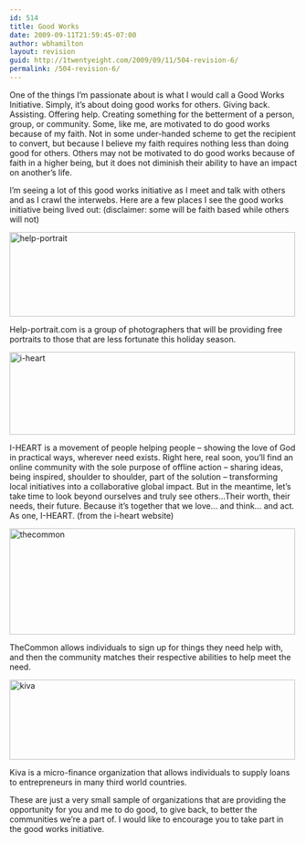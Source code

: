 ```yaml
---
id: 514
title: Good Works
date: 2009-09-11T21:59:45-07:00
author: wbhamilton
layout: revision
guid: http://1twentyeight.com/2009/09/11/504-revision-6/
permalink: /504-revision-6/
---
```

One of the things I&#8217;m passionate about is what I would call a Good Works Initiative. Simply, it&#8217;s about doing good works for others. Giving back. Assisting. Offering help. Creating something for the betterment of a person, group, or community. Some, like me, are motivated to do good works because of my faith. Not in some under-handed scheme to get the recipient to convert, but because I believe my faith requires nothing less than doing good for others. Others may not be motivated to do good works because of faith in a higher being, but it does not diminish their ability to have an impact on another&#8217;s life.

I&#8217;m seeing a lot of this good works initiative as I meet and talk with others and as I crawl the interwebs. Here are a few places I see the good works initiative being lived out: (disclaimer: some will be faith based while others will not)

[<img class="alignnone size-full wp-image-506" title="help-portrait" src="http://1twentyeight.com/wp-content/uploads/2009/09/help-portrait.jpg" alt="help-portrait" width="500" height="148" srcset="http://1twentyeight.com/wp-content/uploads/2009/09/help-portrait.jpg 500w, http://1twentyeight.com/wp-content/uploads/2009/09/help-portrait-300x88.jpg 300w" sizes="(max-width: 500px) 100vw, 500px" />](http://www.help-portrait.com)

Help-portrait.com is a group of photographers that will be providing free portraits to those that are less fortunate this holiday season.

[<img class="alignnone size-full wp-image-507" title="i-heart" src="http://1twentyeight.com/wp-content/uploads/2009/09/i-heart.jpg" alt="i-heart" width="500" height="145" srcset="http://1twentyeight.com/wp-content/uploads/2009/09/i-heart.jpg 500w, http://1twentyeight.com/wp-content/uploads/2009/09/i-heart-300x87.jpg 300w" sizes="(max-width: 500px) 100vw, 500px" />](http://i-heart.org/)

I-HEART is a movement of people helping people &#8211; showing the love of God in practical ways, wherever need exists. Right here, real soon, you&#8217;ll find an online community with the sole purpose of offline action &#8211; sharing ideas, being inspired, shoulder to shoulder, part of the solution &#8211; transforming local initiatives into a collaborative global impact. But in the meantime, let&#8217;s take time to look beyond ourselves and truly see others&#8230;Their worth, their needs, their future. Because it&#8217;s together that we love&#8230; and think&#8230; and act. As one, I-HEART. (from the i-heart website)

[<img class="alignnone size-full wp-image-509" title="thecommon" src="http://1twentyeight.com/wp-content/uploads/2009/09/thecommon.jpg" alt="thecommon" width="500" height="186" srcset="http://1twentyeight.com/wp-content/uploads/2009/09/thecommon.jpg 500w, http://1twentyeight.com/wp-content/uploads/2009/09/thecommon-300x111.jpg 300w" sizes="(max-width: 500px) 100vw, 500px" />](https://www.thecommon.org/)

TheCommon allows individuals to sign up for things they need help with, and then the community matches their respective abilities to help meet the need.

[<img class="alignnone size-full wp-image-508" title="kiva" src="http://1twentyeight.com/wp-content/uploads/2009/09/kiva.jpg" alt="kiva" width="500" height="140" srcset="http://1twentyeight.com/wp-content/uploads/2009/09/kiva.jpg 500w, http://1twentyeight.com/wp-content/uploads/2009/09/kiva-300x84.jpg 300w" sizes="(max-width: 500px) 100vw, 500px" />](http://www.kiva.org/)

Kiva is a micro-finance organization that allows individuals to supply loans to entrepreneurs in many third world countries.

These are just a very small sample of organizations that are providing the opportunity for you and me to do good, to give back, to better the communities we&#8217;re a part of. I would like to encourage you to take part in the good works initiative.